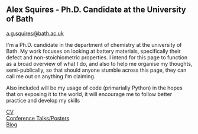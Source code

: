 ## Alex Squires - Ph.D. Candidate at the University of Bath

[a.g.squires@bath.ac.uk](a.g.squires@bath.ac.uk)

I'm a Ph.D. candidate in the department of chemistry at the university of Bath. My work focuses on looking at battery materials, specifically their defect and non-stoichiometric properties. I intend for this page to function as a broad overview of what I do, and also to help me organise my thoughts, semi-publically, so that should anyone stumble across this page, they can call me out on anything I'm claiming. 

Also included will be my usage of code (primarially Python) in the hopes that on exposing it to the world, it will encourage me to follow better practice and develop my skills

[CV](ac_cv.pdf)  
[Conference Talks/Posters](conferences.md)  
[Blog](Blog.md)
